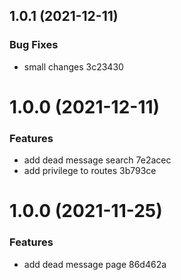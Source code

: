 ## 1.0.1 (2021-12-11)


### Bug Fixes

* small changes 3c23430

# 1.0.0 (2021-12-11)


### Features

* add dead message search 7e2acec
* add privilege to routes 3b793ce

# 1.0.0 (2021-11-25)


### Features

* add dead message page 86d462a
